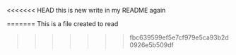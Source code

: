 <<<<<<< HEAD
this is new write in my README again

=======
This is a file created to read
>>>>>>> fbc639599ef5e7cf979e5ca93b2d0926e5b509df
